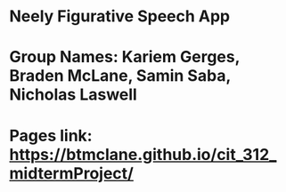 ﻿# Neely Figurative Speech App
 
 # Group Names: Kariem Gerges, Braden McLane, Samin Saba, Nicholas Laswell
 
 # Pages link: https://btmclane.github.io/cit_312_midtermProject/

